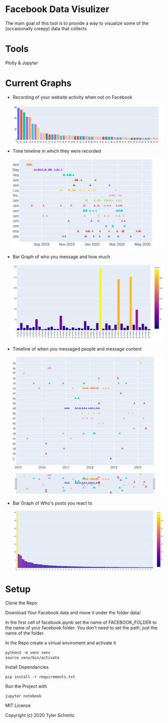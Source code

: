 # Facebook Data Visulizer

The main goal of this tool is to provide a way to visualize some of the (occasionally creepy) data that collects

# Tools

Plotly & Jupyter

# Current Graphs

- Recording of your website activity when not on Facebook


  ![Visited](images/visitedWebsites.png)


- Time timeline in which they were recorded


  ![Timeline](images/websiteTimeline.png)


- Bar Graph of who you message and how much

  ![Messages](images/messagesNoName.png)


- Timeline of when you messaged people and message content

  ![Timeline](images/messagesTimeline.png)

- Bar Graph of Who's posts you react to

  ![Reactions](images/reactions.png)
# Setup

Clone the Repo

Download Your Facebook data and move it under the folder data/ 

In the first cell of facebook.ipynb set the name of FACEBOOK_FOLDER to the name of your facebook folder. You don't need to set the path, just the name of the folder.

In the Repo create a virtual enviroment and activate it

```
python3 -m venv venv
source venv/bin/activate
```

Install Dependancies
```
pip install -r requirements.txt
```

Run the Project with
```
jupyter notebook
```


MIT License

Copyright (c) 2020 Tyler Schmitz
